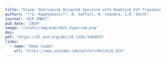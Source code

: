 ```yaml
---
title: "Glaze: Overlaying Occupied Specturm with Downlink IoT Transmissions"
authors: "**Z. Kapetanovic**, A. Saffari, R. Chandra, J.R. Smith"
journal: "ACM IMWUT"
pub_date: "2020"
image: "/static/img/pub/2025_hypercam.png"
doi: 
pdf: "https://dl.acm.org/doi/10.1145/3369825"
links:
  - name: "Demo Video"
    url: "https://www.youtube.com/watch?v=MulUs2E_blk"
---
```

